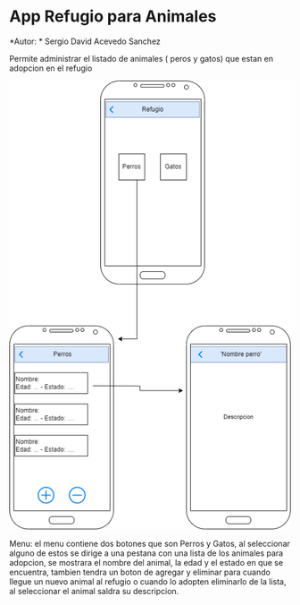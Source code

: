 # App Refugio para Animales

*Autor: * Sergio David Acevedo Sanchez

Permite administrar el listado de animales ( peros y gatos) que estan en adopcion en el refugio

![Imagen Principal](img/img02.png)

Menu: el menu contiene dos botones que son Perros y Gatos, al seleccionar alguno de estos se dirige a una pestana con una lista de los animales para adopcion, se mostrara el nombre del animal, la edad y el estado en que se encuentra, tambien tendra un boton de agregar y eliminar para cuando llegue un nuevo animal al refugio o cuando lo adopten eliminarlo de la lista, al seleccionar el animal saldra su descripcion.